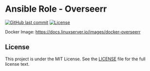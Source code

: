 # Ansible Role - Overseerr

[![GitHub last commit](https://img.shields.io/github/last-commit/ursinn/ansible-role-overseerr?logo=github&style=for-the-badge)](https://github.com/ursinn/ansible-role-overseerr/commits)
[![License](https://img.shields.io/github/license/ursinn/ansible-role-overseerr?style=for-the-badge)](https://github.com/ursinn/ansible-role-overseerr/blob/main/LICENSE)

Docker Image: https://docs.linuxserver.io/images/docker-overseerr

## License

This project is under the MIT License. See the [LICENSE](https://github.com/ursinn/ansible-role-overseerr/blob/main/LICENSE) file for the full license text.
